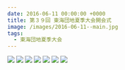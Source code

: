 ```yaml
---
date: 2016-06-11 00:00:00 +0000
title: 第３９回 東海団地夏季大会開会式
image: /images/2016-06-11--main.jpg
tags:
  - 東海団地夏季大会
---
```


![](/images/2016-06-11--01.jpg)
![](/images/2016-06-11--02.jpg)
![](/images/2016-06-11--03.jpg)
![](/images/2016-06-11--04.jpg)
![](/images/2016-06-11--05.jpg)
![](/images/2016-06-11--07.jpg)
![](/images/2016-06-11--08.jpg)
